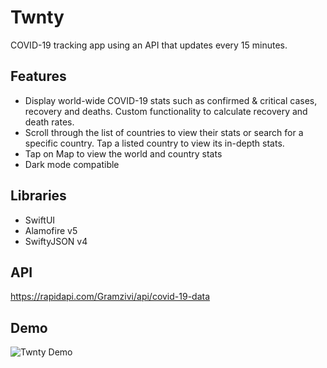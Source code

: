 # Twnty
COVID-19 tracking app using an API that updates every 15 minutes.

## Features
* Display world-wide COVID-19 stats such as confirmed & critical cases, recovery and deaths. Custom functionality to calculate recovery and death rates.
* Scroll through the list of countries to view their stats or search for a specific country. Tap a listed country to view its in-depth stats.
* Tap on Map to view the world and country stats
* Dark mode compatible

## Libraries
* SwiftUI
* Alamofire v5
* SwiftyJSON v4

## API
https://rapidapi.com/Gramzivi/api/covid-19-data

## Demo
![Twnty Demo](https://github.com/joeavargas/Twnty/blob/master/demo/twenty-demo-hd.gif)
